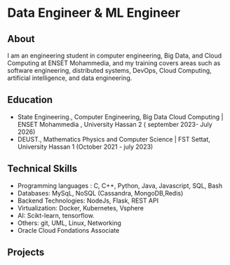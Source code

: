 # Data Engineer & ML Engineer

## About
I am an engineering student in computer engineering, Big Data, and Cloud Computing at ENSET Mohammedia, and my training covers areas such as software engineering, distributed systems, DevOps, Cloud Computing, artificial intelligence, and data engineering.
## Education
- State Engineering., Computer Engineering, Big Data Cloud Computing | ENSET Mohammedia , University Hassan 2 ( september 2023- July 2026)
- DEUST., Mathematics Physics and Computer Science | FST Settat, University Hassan 1 (October 2021 - july 2023)
## Technical Skills
- Programming languages : C, C++, Python, Java, Javascript, SQL, Bash
- Databases: MySqL, NoSQL (Cassandra, MongoDB,Redis)
- Backend Technologies: NodeJs, Flask, REST API
- Virtualization: Docker, Kubernetes, Vsphere
- AI: Scikt-learn, tensorflow.
- Others: git, UML, Linux, Networking
- Oracle Cloud Fondations Associate

## Projects

